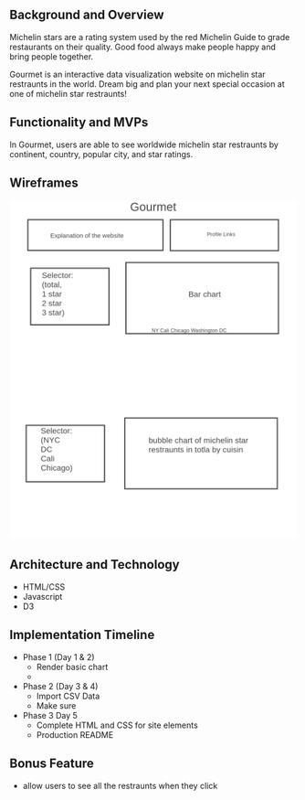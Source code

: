 ## Background and Overview 

Michelin stars are a rating system used by the red Michelin Guide to grade restaurants on their quality.
Good food always make people happy and bring people together. 

Gourmet is an interactive data visualization website on michelin star restraunts in the world.
Dream big and plan your next special occasion at one of michelin star restraunts! 

## Functionality and MVPs

In Gourmet, users are able to see worldwide michelin star restraunts by continent, country, popular city, and star ratings. 

## Wireframes

![Wireframe1](pagetop.png)
![Wireframe2](pagebottom.png)


## Architecture and Technology 

* HTML/CSS
* Javascript
* D3

## Implementation Timeline

* Phase 1 (Day 1 & 2)
    * Render basic chart
    * 
* Phase 2 (Day 3 & 4)
    * Import CSV Data
    * Make sure 
* Phase 3  Day 5
    * Complete HTML and CSS for site elements
    * Production README

## Bonus Feature
* allow users to see all the restraunts when they click 